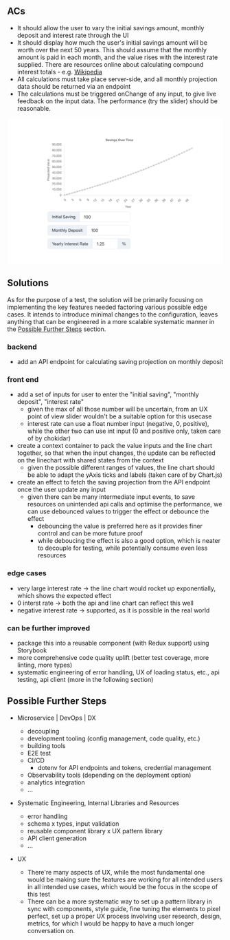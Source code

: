 ## ACs

- It should allow the user to vary the initial savings amount, monthly deposit and interest rate through the UI
- It should display how much the user's initial savings amount will be worth over the next 50 years. This should assume that the monthly amount is paid in each month, and the value rises with the interest rate supplied. There are resources online about calculating compound interest totals - e.g. [Wikipedia](https://en.wikipedia.org/wiki/Compound_interest#Investing:_monthly_deposits)
- All calculations must take place server-side, and all monthly projection data should be returned via an endpoint
- The calculations must be triggered onChange of any input, to give live feedback on the input data. The performance (try the slider) should be reasonable.

![screenshot](https://github.com/zhenyulin/Catapult-Programming-Challenge/blob/6d07a5c08eb5e6ffe3fd2c5ea496c66ebd5fbba2/docs/Screenshot%202022-09-08%20at%2018.31.04.png)

## Solutions

As for the purpose of a test, the solution will be primarily focusing on implementing the key features needed factoring various possible edge cases. It intends to introduce minimal changes to the configuration, leaves anything that can be engineered in a more scalable systematic manner in the [Possible Further Steps](possible-further-steps) section.

### backend

- add an API endpoint for calculating saving projection on monthly deposit

### front end

- add a set of inputs for user to enter the "initial saving", "monthly deposit", "interest rate"
  - given the max of all those number will be uncertain, from an UX point of view slider wouldn't be a suitable option for this usecase
  - interest rate can use a float number input (negative, 0, positive), while the other two can use int input (0 and positive only, taken care of by chokidar)
- create a context container to pack the value inputs and the line chart together, so that when the input changes, the update can be reflected on the linechart with shared states from the context
  - given the possible different ranges of values, the line chart should be able to adapt the yAxis ticks and labels (taken care of by Chart.js)
- create an effect to fetch the saving projection from the API endpoint once the user update any input
  - given there can be many intermediate input events, to save resources on unintended api calls and optimise the performance, we can use debounced values to trigger the effect or debounce the effect
    - debouncing the value is preferred here as it provides finer control and can be more future proof
    - while deboucing the effect is also a good option, which is neater to decouple for testing, while potentially consume even less resources

### edge cases

- very large interest rate -> the line chart would rocket up exponentially, which shows the expected effect
- 0 interst rate -> both the api and line chart can reflect this well
- negative interest rate -> supported, as it is possible in the real world

### can be further improved

- package this into a reusable component (with Redux support) using Storybook
- more comprehensive code quality uplift (better test coverage, more linting, more types)
- systematic engineering of error handling, UX of loading status, etc., api testing, api client (more in the following section)

## Possible Further Steps

- Microservice | DevOps | DX

  - decoupling
  - development tooling (config management, code quality, etc.)
  - building tools
  - E2E test
  - CI/CD
    - dotenv for API endpoints and tokens, credential management
  - Observability tools (depending on the deployment option)
  - analytics integration
  - ...

- Systematic Engineering, Internal Libraries and Resources
  - error handling
  - schema x types, input validation
  - reusable component library x UX pattern library
  - API client generation
  - ...

- UX

  - There're many aspects of UX, while the most fundamental one would be making sure the features are working for all intended users in all intended use cases, which would be the focus in the scope of this test
  - There can be a more systematic way to set up a pattern library in sync with components, style guide, fine tuning the elements to pixel perfect, set up a proper UX process involving user research, design, metrics, for which I would be happy to have a much longer conversation on.
